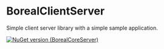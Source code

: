 # BorealClientServer
Simple client server library with a simple sample application.



[![NuGet version (BorealCoreServer)](https://img.shields.io/nuget/v/BorealCoreServer?style=flat-square)](https://www.nuget.org/packages/BorealCoreServer/)
